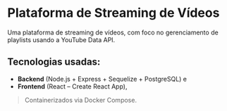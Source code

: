 # Plataforma de Streaming de Vídeos

Uma plataforma de streaming de vídeos, com foco no gerenciamento de playlists usando a YouTube Data API.

## Tecnologias usadas: 
- **Backend** (Node.js + Express + Sequelize + PostgreSQL) e 
- **Frontend** (React – Create React App), 

> Containerizados via Docker Compose.